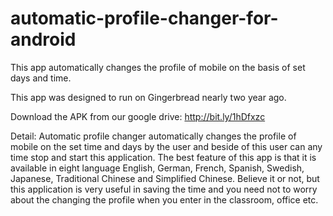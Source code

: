 automatic-profile-changer-for-android
=====================================

This app automatically changes the profile of mobile on the basis of set days and time.

This app was designed to run on Gingerbread nearly two year ago.


Download the APK from our google drive:   http://bit.ly/1hDfxzc

Detail: Automatic profile changer automatically changes the profile of mobile on the set time and days by the user and beside of this user can any time stop and start this application. The best feature of this app is that it is available in eight language English, German, French, Spanish, Swedish, Japanese, Traditional Chinese and Simplified Chinese. Believe it or not, but this application is very useful in saving the time and you need not to worry about the changing the profile when you enter in the classroom, office etc.

